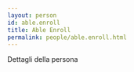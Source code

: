 ```yaml
---
layout: person
id: able.enroll
title: Able Enroll
permalink: people/able.enroll.html
---
```


Dettagli della persona